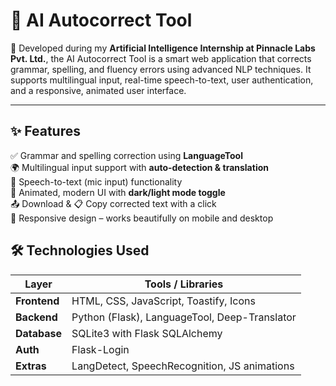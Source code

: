 # 🧠 AI Autocorrect Tool

🚀 Developed during my **Artificial Intelligence Internship at Pinnacle Labs Pvt. Ltd.**, the AI Autocorrect Tool is a smart web application that corrects grammar, spelling, and fluency errors using advanced NLP techniques. It supports multilingual input, real-time speech-to-text, user authentication, and a responsive, animated user interface.

---

## ✨ Features

✅ Grammar and spelling correction using **LanguageTool**  
🌍 Multilingual input support with **auto-detection & translation**  
🎤 Speech-to-text (mic input) functionality  
🎨 Animated, modern UI with **dark/light mode toggle**   
📤 Download & 📋 Copy corrected text with a click  
📱 Responsive design – works beautifully on mobile and desktop

## 🛠️ Technologies Used

| Layer       | Tools / Libraries                        |
|-------------|-------------------------------------------|
| **Frontend**| HTML, CSS, JavaScript, Toastify, Icons    |
| **Backend** | Python (Flask), LanguageTool, Deep-Translator |
| **Database**| SQLite3 with Flask SQLAlchemy             |
| **Auth**    | Flask-Login                               |
| **Extras**  | LangDetect, SpeechRecognition, JS animations |
